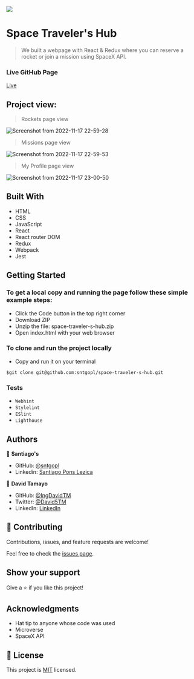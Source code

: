 ![](https://img.shields.io/badge/Microverse-blueviolet)

# Space Traveler's Hub

> We built a webpage with React & Redux where you can reserve a rocket or join a mission using SpaceX API.

### Live GitHub Page
[Live](https://dainty-froyo-09035f.netlify.app)

## Project view:
> Rockets page view

![Screenshot from 2022-11-17 22-59-28](https://user-images.githubusercontent.com/105117832/202614158-6a9c5a34-c865-458a-8d18-a5b7ec479351.png)


> Missions page view

![Screenshot from 2022-11-17 22-59-53](https://user-images.githubusercontent.com/105117832/202614178-7ca97e9e-1386-48f7-9ae1-c8ffd9606d9f.png)


> My Profile page view

![Screenshot from 2022-11-17 23-00-50](https://user-images.githubusercontent.com/105117832/202614199-f23f450d-5c90-4dbf-bfe8-95a50f68f6e0.png)


## Built With

- HTML
- CSS
- JavaScript
- React
- React router DOM
- Redux
- Webpack
- Jest

## Getting Started

### To get a local copy and running the page follow these simple example steps:
- Click the Code button in the top right corner
- Download ZIP
- Unzip the file: space-traveler-s-hub.zip
- Open index.html with your web browser
### To clone and run the project locally
- Copy and run it on your terminal
```
$git clone git@github.com:sntgopl/space-traveler-s-hub.git
```

### Tests
- `Webhint`
- `Stylelint`
- `ESlint`
- `Lighthouse`

## Authors

👤 **Santiago's**
- GitHub: [@sntgopl](https://github.com/sntgopl)
- Linkedin: [Santiago Pons Lezica](https://www.linkedin.com/in/santiago-pons-lezica-923747241/)

👤 **David Tamayo**

- GitHub: [@IngDavidTM](https://github.com/IngDavidTM)
- Twitter: [@David5TM](https://twitter.com/David5TM)
- LinkedIn: [LinkedIn](https://www.linkedin.com/in/ing-david-tamayo)


## 🤝 Contributing

Contributions, issues, and feature requests are welcome!

Feel free to check the [issues page](../../issues/).

## Show your support

Give a ⭐️ if you like this project!

## Acknowledgments

- Hat tip to anyone whose code was used
- Microverse
- SpaceX API

## 📝 License

This project is [MIT](./LICENSE) licensed.
